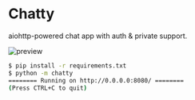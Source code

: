 # Chatty

aiohttp-powered chat app with auth & private support.

![preview](https://i.imgur.com/3qm4Aj4.gif)

```bash
$ pip install -r requirements.txt
$ python -m chatty
======== Running on http://0.0.0.0:8080/ ========
(Press CTRL+C to quit)
```
